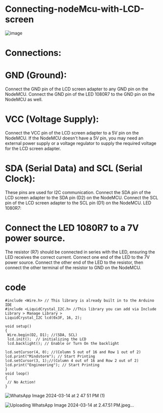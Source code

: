 # Connecting-nodeMcu-with-LCD-screen

![image](https://github.com/dennisngugiwambui/Connecting-nodeMcu-with-LCD-screen/assets/112067611/1efd5e82-050b-4d88-a4ce-ff2996a054d6)

# Connections:

# GND (Ground):

Connect the GND pin of the LCD screen adapter to any GND pin on the NodeMCU.
Connect the GND pin of the LED 1080R7 to the GND pin on the NodeMCU as well.
# VCC (Voltage Supply):

Connect the VCC pin of the LCD screen adapter to a 5V pin on the NodeMCU.
If the NodeMCU doesn't have a 5V pin, you may need an external power supply or a voltage regulator to supply the required voltage for the LCD screen adapter.
# SDA (Serial Data) and SCL (Serial Clock):

These pins are used for I2C communication.
Connect the SDA pin of the LCD screen adapter to the SDA pin (D2) on the NodeMCU.
Connect the SCL pin of the LCD screen adapter to the SCL pin (D1) on the NodeMCU.
LED 1080R7:

# Connect the LED 1080R7 to a 7V power source.
The resistor (R7) should be connected in series with the LED, ensuring the LED receives the correct current.
Connect one end of the LED to the 7V power source.
Connect the other end of the LED to the resistor, then connect the other terminal of the resistor to GND on the NodeMCU.


# code

```
#include <Wire.h> // This library is already built in to the Arduino IDE
#include <LiquidCrystal_I2C.h> //This library you can add via Include Library > Manage Library > 
LiquidCrystal_I2C lcd(0x3F, 16, 2);

void setup()
{
 Wire.begin(D2, D1); //(SDA, SCL) 
 lcd.init();  // initializing the LCD
 lcd.backlight(); // Enable or Turn On the backlight

lcd.setCursor(4, 0); //(Column 5 out of 16 and Row 1 out of 2)
lcd.print("Mindstorm"); // Start Printing
lcd.setCursor(3, 1);//(Column 4 out of 16 and Row 2 out of 2)
lcd.print("Engineering"); // Start Printing
}
void loop()
{
 // No Action!
}

```


![WhatsApp Image 2024-03-14 at 2 47 51 PM (1)](https://github.com/dennisngugiwambui/Connecting-nodeMcu-with-LCD-screen/assets/112067611/393891d2-fe05-41ca-9c5b-3f0bc23d6958)


![Uploading WhatsApp Image 2024-03-14 at 2.47.51 PM.jpeg…]()



